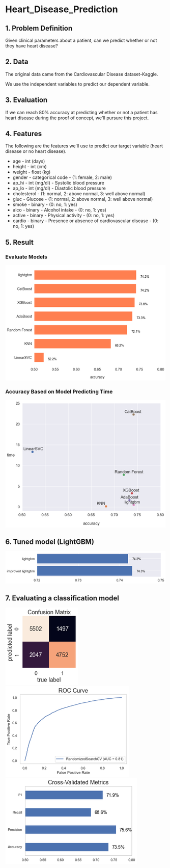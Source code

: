 # Heart_Disease_Prediction

## 1. Problem Definition
Given clinical parameters about a patient, can we predict whether or not they have heart disease?

## 2. Data
The original data came from the Cardiovascular Disease dataset-Kaggle.

We use the independent variables to predict our dependent variable.

## 3. Evaluation
If we can reach 80% accuracy at predicting whether or not a patient has heart disease during the proof of concept, we'll pursure this project.

## 4. Features
The following are the features we'll use to predict our target variable (heart disease or no heart disease).

* age - int (days)
* height - int (cm)
* weight - float (kg)
* gender - categorical code - (1: female, 2: male)
* ap_hi - int (mg/dl) - Systolic blood pressure
* ap_lo - int (mg/dl) - Diastolic blood pressure
* cholesterol - (1: normal, 2: above normal, 3: well above normal)
* gluc - Glucose - (1: normal, 2: above normal, 3: well above normal)
* smoke - binary - (0: no, 1: yes)
* alco - binary - Alcohol intake - (0: no, 1: yes)
* active - binary - Physical activity - (0: no, 1: yes)
* cardio - binary - Presence or absence of cardiovascular disease - (0: no, 1: yes)

## 5. Result

### Evaluate Models
<img src="img/models.png">

### Accuracy Based on Model Predicting Time
<img src="img/time.png">

## 6. Tuned model (LightGBM)
<img src="img/imp_lightgbm.png">

## 7. Evaluating a classification model

<img src="img/confMax.png">

<img src="img/ROC.png">

<img src="img/CV.png">
